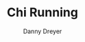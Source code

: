 --- 
title: Chi Running 
layout: default 
author: Danny Dreyer
categories: book 
link: http://www.amazon.com/ChiRunning-Revolutionary-Approach-Effortless-Injury-Free/dp/1416549447/ref=sr_1_1?ie=UTF8&qid=1378925385&sr=8-1&keywords=chi+running
image: http://ecx.images-amazon.com/images/I/51Nv6p7cVaL._SL160_PIsitb-sticker-arrow-dp,TopRight,12,-18_SH30_OU01_AA160_.jpg
---